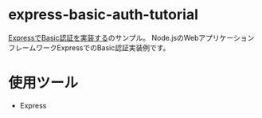 # express-basic-auth-tutorial

[ExpressでBasic認証を実装する](https://irisash.github.io/express/basic_auth/)のサンプル。
Node.jsのWebアプリケーションフレームワークExpressでのBasic認証実装例です。

# 使用ツール

- Express
